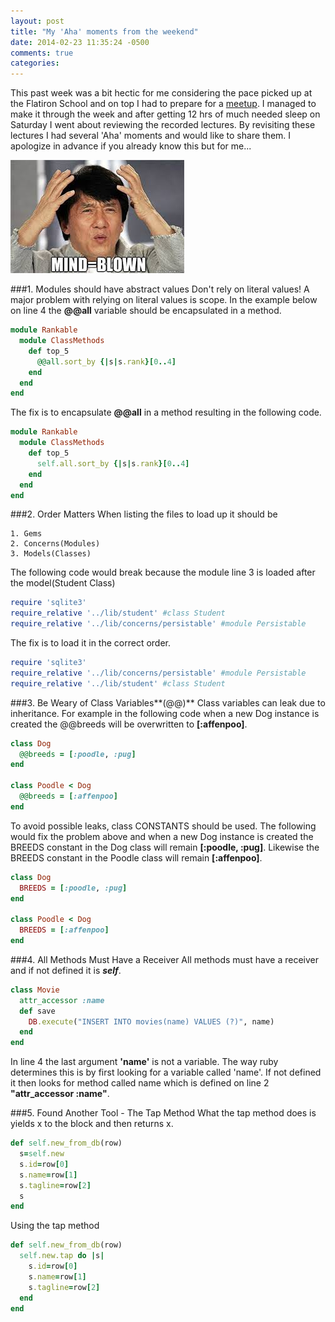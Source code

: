 ```yaml
---
layout: post
title: "My 'Aha' moments from the weekend"
date: 2014-02-23 11:35:24 -0500
comments: true
categories: 
---
```

This past week was a bit hectic for me considering the pace picked up at the Flatiron School and on top I had to prepare for a [meetup](http://www.meetup.com/nyc-on-rails/events/166756172/). I managed to make it through the week and after getting 12 hrs of much needed sleep on Saturday I went about reviewing the recorded lectures. By revisiting these lectures I had several 'Aha' moments and would like to share them. I apologize in advance if you already know this but for me...



![image](../images/jackie-chan-mind-blown.jpeg)


###1. Modules should have abstract values
Don't rely on literal values! A major problem with relying on literal values is scope. In the example below on line 4 the **@@all** variable should be encapsulated in a method.

```ruby
module Rankable
  module ClassMethods
    def top_5
      @@all.sort_by {|s|s.rank}[0..4]
    end
  end
end
```
The fix is to encapsulate **@@all** in a method resulting in the following code.

```ruby
module Rankable
  module ClassMethods
    def top_5
      self.all.sort_by {|s|s.rank}[0..4]
    end
  end
end
```

###2. Order Matters
When listing the files to load up it should be 

    1. Gems 
    2. Concerns(Modules) 
    3. Models(Classes)

The following code would break because the module line 3 is loaded after the model(Student Class)

```ruby
require 'sqlite3'
require_relative '../lib/student' #class Student
require_relative '../lib/concerns/persistable' #module Persistable
```
The fix is to load it in the correct order.
```ruby
require 'sqlite3'
require_relative '../lib/concerns/persistable' #module Persistable
require_relative '../lib/student' #class Student
```

###3. Be Weary of Class Variables**(@@)** 
Class variables can leak due to inheritance. For example in the following code when a new Dog instance is created the @@breeds will be overwritten to **[:affenpoo]**. 

```ruby
class Dog
  @@breeds = [:poodle, :pug]
end

class Poodle < Dog
  @@breeds = [:affenpoo]
end
```

To avoid possible leaks, class CONSTANTS should be used. The following would fix the problem above and when a new Dog instance is created the BREEDS constant in the Dog class will remain **[:poodle, :pug]**. Likewise the BREEDS constant in the Poodle class will remain **[:affenpoo]**.

```ruby
class Dog
  BREEDS = [:poodle, :pug]
end

class Poodle < Dog
  BREEDS = [:affenpoo]
end
```
###4. All Methods Must Have a Receiver
All methods must have a receiver and if not defined it is ***self***.

```ruby
class Movie
  attr_accessor :name
  def save
    DB.execute("INSERT INTO movies(name) VALUES (?)", name)
  end
end
``` 
In line 4 the last argument **'name'** is not a variable. The way ruby determines this is by first looking for a variable called 'name'. If not defined it then looks for method called name which is defined on line 2 **"attr_accessor :name"**. 

###5. Found Another Tool - The Tap Method
What the tap method does is yields x to the block and then returns x.
```ruby
def self.new_from_db(row)
  s=self.new
  s.id=row[0]
  s.name=row[1]
  s.tagline=row[2]
  s
end
```
Using the tap method
```ruby
def self.new_from_db(row)
  self.new.tap do |s|
    s.id=row[0]
    s.name=row[1]
    s.tagline=row[2]
  end
end
```




